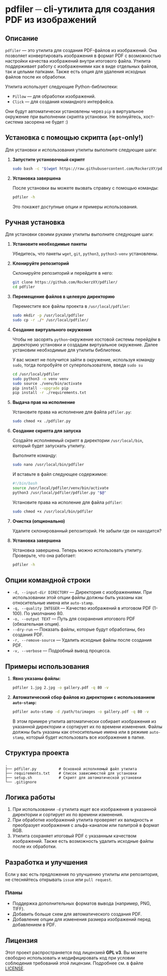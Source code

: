# pdfiler ─ cli-утилита для создания PDF из изображений

## Описание
`pdfiler` — это утилита для создания PDF-файлов из изображений. Она позволяет конвертировать изображения в формат PDF с возможностью настройки качества изображений внутри итогового файла. Утилита поддерживает работу с изображениями как в виде отдельных файлов, так и целыми папками. Также есть опция для удаления исходных файлов после их обработки.

Утилита использует следующие Python-библиотеки:
- `Pillow` — для обработки изображений.
- `Click` — для создания командного интерфейса.

Они будут автоматически установлены через `pip` в виртуальное окружение при выполнении скрипта установки. Не волнуйтесь, хост-система засорена не будет :)

## Установка с помощью скрипта (`apt`-only!)
Для установки и использования утилиты выполните следующие шаги:

1. **Запустите установочный скрипт**
    ```sh
    sudo bash -c "$(wget https://raw.githubusercontent.com/RockerzXY/pdfiler/refs/heads/master/setup.sh -O -)"
    ```

2. **Установка завершена** 

   После установки вы можете вызвать справку с помощью команды:
    ```sh
    pdfiler -h
    ```

   Это покажет доступные опции и примеры использования.

## Ручная установка
Для установки своими руками утилиты выполните следующие шаги:

1. **Установите необходимые пакеты**

   Убедитесь, что пакеты `wget`, `git`, `python3`, `python3-venv` установлены.

3. **Клонируйте репозиторий**

   Склонируйте репозиторий и перейдите в него:
   ```sh
   git clone https://github.com/RockerzXY/pdfiler/
   cd pdfiler
   ```

5. **Перемещение файлов в целевую директорию**

   Переместите все файлы проекта в `/usr/local/pdfiler`:
   ```sh
   sudo mkdir -p /usr/local/pdfiler
   sudo cp -r ./* /usr/local/pdfiler/
   ```
   
7. **Создание виртуального окружения**

   Чтобы не засорять `python`-окружение хостовой системы перейдём в директорию установки и создадим виртуальное окружение. Далее установим необходимые для утилиты библиотеки.

   У вас может не получится зайти в окружение, используя команду `sudo`, тогда попробуйте от суперпользователя, введя `sudo su`

   ```sh
   cd /usr/local/pdfiler
   sudo python3 -m venv venv
   sudo source ./venv/bin/activate
   pip install --upgrade pip
   pip install -r ./requirements.txt
   ```

9. **Выдача прав на исполнение**
   
   Установите права на исполнение для файла `pdfiler.py`:
   ```sh
   sudo chmod +x ./pdfiler.py
   ```

11. **Создание скрипта для запуска**
    
    Создайте исполняемый скрипт в директории `/usr/local/bin`, который будет запускать утилиту.

    Выполните команду:
    ```sh
    sudo nano /usr/local/bin/pdfiler
    ```

    И вставьте в файл следующее содержимое:
    ```bash
    #!/bin/bash
    source /usr/local/pdfiler/venv/bin/activate
    python3 /usr/local/pdfiler/pdfiler.py "$@"
    ```

    Установите права на исполение для файла `pdfiler`:
    ```sh
    sudo chmod +x /usr/local/bin/pdfiler
    ```

13. **Очистка (опционально)**

    Удалите склонированный репозиторий. Не забыли где он находится?

14. **Установка завершена**

    Установка завершена. Теперь можно использовать утилиту. Проверьте, что она работает:
    ```sh
    pdfiler -h
    ```

   

## Опции командной строки
- `-d, --input-dir DIRECTORY` — Директория с изображениями. При использовании этой опции файлы должны быть указаны как относительные имена или `auto-stamp`.
- `-q, --quality INTEGER` — Качество изображений в итоговом PDF (1-100). По умолчанию 80.
- `-o, --output TEXT` — Путь для сохранения итогового PDF (обязательная опция).
- `--dry-run` — Показать файлы, которые будут обработаны, без создания PDF.
- `-r, --remove-source` — Удалить исходные файлы после создания PDF.
- `-v, --verbose` — Подробный вывод процесса.

## Примеры использования

1. **Явно указаны файлы:**
    ```sh
    pdfiler 1.jpg 2.jpg -o gallery.pdf -q 80 -v
    ```

2. **Автоматический сбор файлов из директории с использованием `auto-stamp`:**
    ```sh
    pdfiler auto-stamp -d /path/to/images -o gallery.pdf -q 80 -v
    ```

   В этом примере утилита автоматически собирает изображения из указанной директории и сортирует их по времени изменения. Файлы должны быть указаны как относительные имена или в режиме `auto-stamp`, который будет использовать все изображения в папке.

## Структура проекта

```
.
├── pdfiler.py          # Основной исполняемый файл утилита
├── requirements.txt    # Список зависимостей для установки
├── setup.sh            # Скрипт для автоматической установки
└── .gitignore
```


## Логика работы

1. При использовании `-d` утилита ищет все изображения в указанной директории и сортирует их по времени изменения.
2. При обработке изображений утилита проверяет их валидность и преобразует изображения с альфа-каналом или палитрой в формат RGB.
3. Утилита сохраняет итоговый PDF с указанным качеством изображений. Также есть возможность удалить исходные файлы после их обработки.

## Разработка и улучшения

Если у вас есть предложения по улучшению утилиты или репозитория, не стесняйтесь открывать `issue` или `pull request`.

### Планы
- Поддержка дополнительных форматов вывода (например, PNG, TIFF).
- Добавить больше схем для автоматического создания PDF.
- Добавление опции для изменения размера изображений перед добавлением в PDF.

## Лицензия
Этот проект распространяется под лицензией **GPL v3**. Вы можете свободно использовать и модифицировать код при условии соблюдения требований этой лицензии. Подробнее см. в файле [LICENSE](LICENSE).
